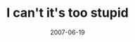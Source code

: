 ---
layout: base.njk
title : 'I can&#39;t it&#39;s too stupid' 
view_title : 'I can&#39;t it&#39;s too stupid' 
year : '2007' 
date : '2007-06-19' 
img_file : '/drawing/icantitstoostupid.png' 
html_file : 'icantitstoostupid' 
next_html : 'whycantistoplovingyou.html' 
year_order : '71' 
permalink : "title/{{html_file}}.html"
---